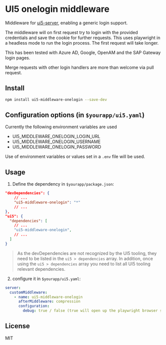 # UI5 onelogin middleware

Middleware for [ui5-server](https://github.com/SAP/ui5-server), enabling a generic login support.

The middleware will on first request try to login with the provided credentials and save the cookie for further requests. This uses playwright in a headless mode to run the login process.
The first request will take longer.

This has been tested with Azure AD, Google, OpenAM and the SAP Gateway login pages.

Merge requests with other login handlers are more than welcome via pull request.

## Install

```bash
npm install ui5-middleware-onelogin --save-dev
```

## Configuration options (in `$yourapp/ui5.yaml`)

Currently the following environment variables are used

- UI5_MIDDLEWARE_ONELOGIN_LOGIN_URL
- UI5_MIDDLEWARE_ONELOGIN_USERNAME
- UI5_MIDDLEWARE_ONELOGIN_PASSWORD

Use of environment variables or values set in a `.env` file will be used.

## Usage

1. Define the dependency in `$yourapp/package.json`:

```json
"devDependencies": {
    // ...
    "ui5-middleware-onelogin": "*"
    // ...
},
"ui5": {
  "dependencies": [
    // ...
    "ui5-middleware-onelogin",
    // ...
  ]
}
```

> As the devDependencies are not recognized by the UI5 tooling, they need to be listed in the `ui5 > dependencies` array. In addition, once using the `ui5 > dependencies` array you need to list all UI5 tooling relevant dependencies.

2. configure it in `$yourapp/ui5.yaml`:

```yaml
server:
  customMiddleware:
    - name: ui5-middleware-onelogin
      afterMiddleware: compression
      configuration:
        debug: true / false (true will open up the playwright browser so you can see what's going on)
```

## License

MIT
